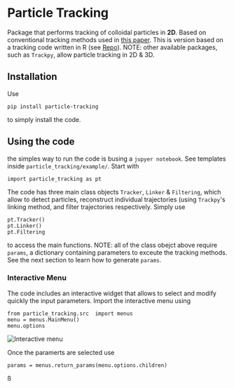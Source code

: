 # Particle Tracking 

Package that performs tracking of colloidal particles in **2D**. Based on conventional tracking methods used in [this paper](https://crocker.seas.upenn.edu/CrockerGrier1996b.pdf). This is version based on a tracking code written in R (see [Repo](https://github.com/merrygoat/2d-particle-tracking)). NOTE: other available packages, such as ``Trackpy``, allow particle tracking in 2D & 3D.

## Installation 

Use

```
pip install particle-tracking
```

to simply install the code.


<h2>Using the code</h2>


the simples way to run the code is busing a `jupyer notebook`. See templates inside `particle_tracking/example/`. Start with


```
import particle_tracking as pt
```


The code has three main class objects `Tracker`, `Linker` & `Filtering`, which allow to detect particles, reconstruct individual trajectories (using `Trackpy`'s linking method, and filter trajectories respectively. Simply use

```
pt.Tracker()
pt.Linker()
pt.Filtering
```


to access the main functions. NOTE: all of the class obejct above require `params`, a dictionary containing parameters to exceute the tracking methods. See the next section to learn how to generate `params`.


### Interactive Menu


The code includes an interactive widget that allows to select and modify quickly the input parameters. Import the interactive menu using

```
from particle_tracking.src  import menus
menu = menus.MainMenu()
menu.options
```

![Interactive menu](https://github.com/Mauva27/particle_tracking/docs/interactive_menu.gif "Sample gif") 


Once the paramerts are selected use


```
params = menus.return_params(menu.options.children)
```
ß
